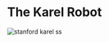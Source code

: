 # The Karel Robot
![stanford karel ss](https://github.com/user-attachments/assets/b9a308dd-cffd-4d40-87ee-6f36ff7a5ae6)
